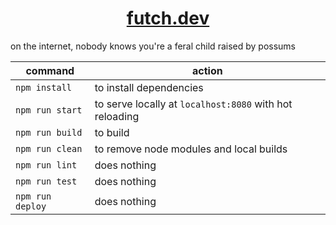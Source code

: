 <h1 align="center">
  <a href="https://www.futch.dev">futch.dev</a>
</h1>

on the internet, nobody knows you're a feral child raised by possums

| command           | action                                                  |
| ----------------- | ------------------------------------------------------- |
| `npm install`     | to install dependencies                                 |
| `npm run start`   | to serve locally at `localhost:8080` with hot reloading |
| `npm run build`   | to build                                                |
| `npm run clean`   | to remove node modules and local builds                 |
| `npm run lint`    | does nothing                                            |
| `npm run test`    | does nothing                                            |
| `npm run deploy`  | does nothing                                            |

[//]: # "TODO: add lint command"
[//]: # "TODO: add tests to validate accessibility, spelling, and other required features"
